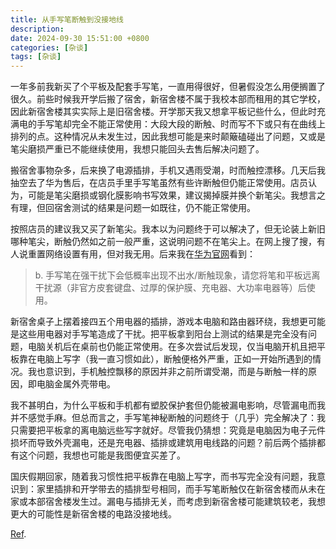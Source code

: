 ```yaml
---
title: 从手写笔断触到没接地线
description: 
date: 2024-09-30 15:51:00 +0800
categories: [杂谈]
tags: [杂谈]
---
```


一年多前我新买了个平板及配套手写笔，一直用得很好，但暑假没怎么用便搁置了很久。前些时候我开学后搬了宿舍，新宿舍楼不属于我校本部而租用的其它学校，因此新宿舍楼其实实际上是旧宿舍楼。开学那天我又想拿平板记些什么，但此时充满电的手写笔却完全不能正常使用：大段大段的断触、时而写不下或只有在曲线上排列的点。这种情况从未发生过，因此我想可能是来时颠簸磕碰出了问题，又或是笔尖磨损严重已不能继续使用，我想只能回头去售后解决问题了。

搬宿舍事物杂多，后来换了电源插排，手机又遇雨受潮，时而触控漂移。几天后我抽空去了华为售后，在店员手里手写笔虽然有些许断触但仍能正常使用。店员认为，可能是笔尖磨损或钢化膜影响书写效果，建议揭掉膜并换个新笔尖。我想言之有理，但回宿舍测试的结果是问题一如既往，仍不能正常使用。

按照店员的建议我又买了新笔尖。我本以为问题终于可以解决了，但无论装上新旧哪种笔尖，断触仍然如之前一般严重，这说明问题不在笔尖上。在网上搜了搜，有人说重置网络设置有用，但对我无用。后来我在[华为官网](https://consumer.huawei.com/cn/support/content/zh-cn15821489/)看到：

> b. 手写笔在强干扰下会低概率出现不出水/断触现象，请您将笔和平板远离干扰源（非官方皮套键盘、过厚的保护膜、充电器、大功率电器等）后使用。

新宿舍桌子上摆着接四五个用电器的插排，游戏本电脑和路由器环绕，我想更可能是这些用电器对手写笔造成了干扰。把平板拿到阳台上测试的结果是完全没有问题，电脑关机后在桌前也仍能正常使用。在多次尝试后发现，仅当电脑开机且把平板靠在电脑上写字（我一直习惯如此），断触便格外严重，正如一开始所遇到的情况。我也意识到，手机触控飘移的原因并非之前所谓受潮，而是与断触一样的原因，即电脑金属外壳带电。

我不甚明白，为什么平板和手机都有塑胶保护套但仍能被漏电影响，尽管漏电而我并不感觉手麻。但总而言之，手写笔神秘断触的问题终于（几乎）完全解决了：我只需要把平板拿的离电脑远些写字就好。尽管我仍猜想：究竟是电脑因为电子元件损坏而导致外壳漏电，还是充电器、插排或建筑用电线路的问题？前后两个插排都有这个问题，我想也可能是我图便宜买差了。

国庆假期回家，随着我习惯性把平板靠在电脑上写字，而书写完全没有问题，我意识到：家里插排和开学带去的插排型号相同，而手写笔断触仅在新宿舍楼而从未在家或本部宿舍楼发生过。漏电与插排无关，而考虑到新宿舍楼可能建筑较老，我想更大的可能性是新宿舍楼的电路没接地线。

[Ref](https://chaoli.club/index.php/10652).